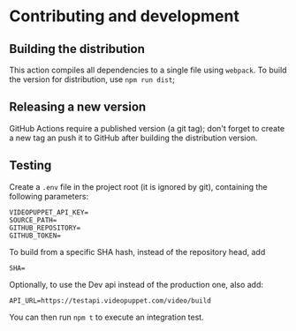 # Contributing and development

## Building the distribution

This action compiles all dependencies to a single file using `webpack`. To build the 
version for distribution, use `npm run dist`;

## Releasing a new version

GitHub Actions require a published version (a git tag); don't forget to create a new
tag an push it to GitHub after building the distribution version.

## Testing

Create a `.env` file in the project root (it is ignored by git), containing
the following parameters:

```
VIDEOPUPPET_API_KEY=
SOURCE_PATH=
GITHUB_REPOSITORY=
GITHUB_TOKEN=
```

To build from a specific SHA hash, instead of the repository head, add 

```
SHA=
```

Optionally, to use the Dev api instead of the production one, also add:

```
API_URL=https://testapi.videopuppet.com/video/build
```

You can then run `npm t` to execute an integration test.
